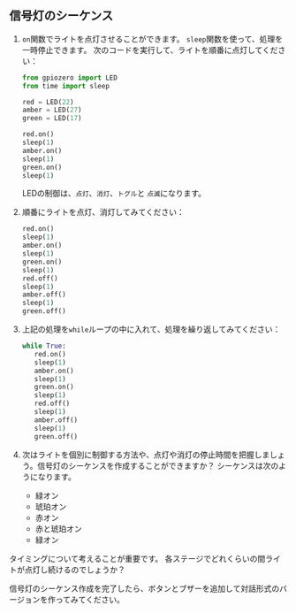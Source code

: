 ## 信号灯のシーケンス

1. `on`関数でライトを点灯させることができます。 `sleep`関数を使って、処理を一時停止できます。 次のコードを実行して、ライトを順番に点灯してください：
    
    ```python
    from gpiozero import LED
    from time import sleep

    red = LED(22)
    amber = LED(27)
    green = LED(17)

    red.on()
    sleep(1)
    amber.on()
    sleep(1)
    green.on()
    sleep(1)
    ```

    LEDの制御は、`点灯`、`消灯`、`トグル`と `点滅`になります。

2. 順番にライトを点灯、消灯してみてください：
    
    ```python
    red.on()
    sleep(1)
    amber.on()
    sleep(1)
    green.on()
    sleep(1)
    red.off()
    sleep(1)
    amber.off()
    sleep(1)
    green.off()
    ```

3. 上記の処理を`while`ループの中に入れて、処理を繰り返してみてください：
    
    ```python
    while True:
       red.on()
       sleep(1)
       amber.on()
       sleep(1)
       green.on()
       sleep(1)
       red.off()
       sleep(1)
       amber.off()
       sleep(1)
       green.off()
    ```

4. 次はライトを個別に制御する方法や、点灯や消灯の停止時間を把握しましょう。信号灯のシーケンスを作成することができますか？ シーケンスは次のようになります。

    - 緑オン
    - 琥珀オン
    - 赤オン
    - 赤と琥珀オン
    - 緑オン

タイミングについて考えることが重要です。 各ステージでどれくらいの間ライトが点灯し続けるのでしょうか？

信号灯のシーケンス作成を完了したら、ボタンとブザーを追加して対話形式のバージョンを作ってみてください。
